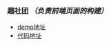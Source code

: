 ### 趣社团  *（负责前端页面的构建）* ###

- [demo地址](http://moxiufe.cn/Projects/asociations/views/homepage.html)
- [代码地址](https://github.com/moxiu-fe/Projects/tree/master/asociations)